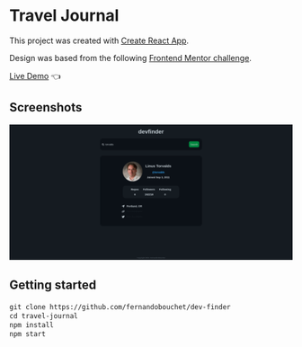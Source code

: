 # Travel Journal

This project was created with [Create React App](https://github.com/facebook/create-react-app).

Design was based from the following [Frontend Mentor challenge](https://www.frontendmentor.io/challenges/github-user-search-app-Q09YOgaH6).


[Live Demo](https://fernandobouchet.github.io/dev-finder/) :point_left:


## Screenshots

![App Screenshot](https://github.com/fernandobouchet/dev-finder/blob/main/project_preview.png?raw=true)


## Getting started

```
git clone https://github.com/fernandobouchet/dev-finder
cd travel-journal
npm install
npm start
```
